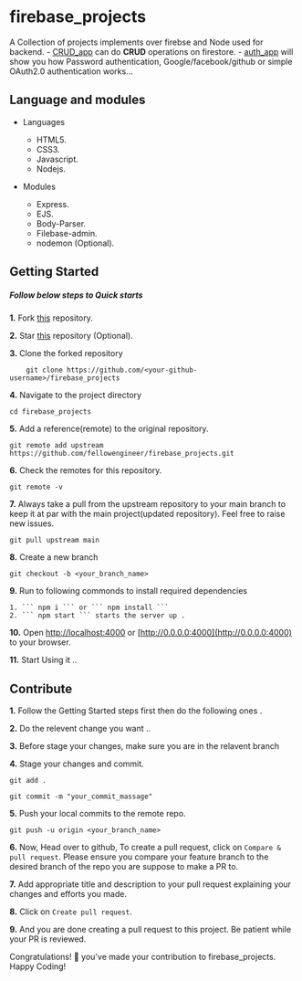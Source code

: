 # firebase_projects

A Collection of projects implements over firebse and Node used for backend. 
    - [CRUD_app](https://github.com/fellowEngineer/firebase_projects/tree/main/CRUD_app) can do **CRUD** operations on firestore.
    - [auth_app](https://github.com/fellowEngineer/firebase_projects/tree/main/auth_app) will show you how Password authentication,
      Google/facebook/github or simple OAuth2.0 authentication works...
    <!-- - next app ... -->


## Language and modules 

- Languages 
    - HTML5.
    - CSS3.
    - Javascript.
    - Nodejs.

- Modules
    - Express.
    - EJS.
    - Body-Parser.
    - Filebase-admin.
    - nodemon (Optional).


## Getting Started 

##### Follow below steps to Quick starts 

**1.** Fork [this](https://github.com/fellowEngineer/firebase_projects) repository.

**2.** Star [this](https://github.com/fellowEngineer/firebase_projects) repository (Optional).

**3.** Clone the forked repository 

``` 
    git clone https://github.com/<your-github-username>/firebase_projects 
```

**4.** Navigate to the project directory

```
cd firebase_projects
```

**5.** Add a reference(remote) to the original repository.

```
git remote add upstream https://github.com/fellowengineer/firebase_projects.git
```

**6.** Check the remotes for this repository.

```
git remote -v
```

**7.** Always take a pull from the upstream repository to your main branch to keep it at par with the main project(updated repository). Feel free to raise new issues.

```
git pull upstream main
```

**8.** Create a new branch 

```
git checkout -b <your_branch_name>
```

**9.** Run to following commonds to install required  dependencies 

    1. ``` npm i ``` or ``` npm install ```
    2. ``` npm start ``` starts the server up .

**10.** Open [http://localhost:4000](http://localhost:4000) or [http://0.0.0.0:4000](http://0.0.0.0:4000) to your browser.

**11.** Start Using it ..



## Contribute 

**1.** Follow the Getting Started steps first then do the following ones .

**2.** Do the relevent change you want ..

**3.** Before stage your changes, make sure you are in the relavent branch

**4.** Stage your changes and commit.

``` 
git add . 
```

``` 
git commit -m "your_commit_massage" 
```

**5.** Push your local commits to the remote repo.

``` 
git push -u origin <your_branch_name> 
```

**6.** Now, Head over to github, To create a pull request, click on `Compare & pull request`. Please ensure you compare your feature branch to the desired branch of the repo you are suppose to make a PR to.

**7.** Add appropriate title and description to your pull request explaining your changes and efforts you made.

**8.** Click on `Create pull request`.

**9.** And you are done creating a pull request to this project. Be patient while your PR is reviewed.

Congratulations! 🎉 you've made your contribution to firebase_projects.
Happy Coding! 
